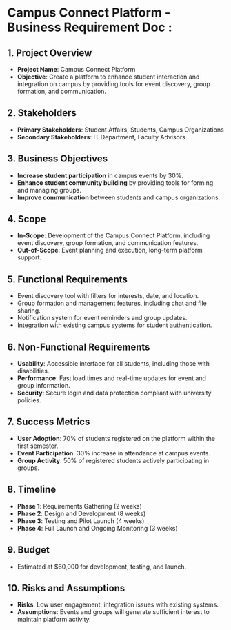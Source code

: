 # Campus Connect Platform - Business Requirement Doc : 
 
## 1. Project Overview
- **Project Name**: Campus Connect Platform
- **Objective**: Create a platform to enhance student interaction and integration on campus by providing tools for event discovery, group formation, and communication.
 
## 2. Stakeholders
- **Primary Stakeholders**: Student Affairs, Students, Campus Organizations
- **Secondary Stakeholders**: IT Department, Faculty Advisors
 
## 3. Business Objectives
- **Increase student participation** in campus events by 30%.
- **Enhance student community building** by providing tools for forming and managing groups.
- **Improve communication** between students and campus organizations.
 
## 4. Scope
- **In-Scope**: Development of the Campus Connect Platform, including event discovery, group formation, and communication features.
- **Out-of-Scope**: Event planning and execution, long-term platform support.
 
## 5. Functional Requirements
- Event discovery tool with filters for interests, date, and location.
- Group formation and management features, including chat and file sharing.
- Notification system for event reminders and group updates.
- Integration with existing campus systems for student authentication.
 
## 6. Non-Functional Requirements
- **Usability**: Accessible interface for all students, including those with disabilities.
- **Performance**: Fast load times and real-time updates for event and group information.
- **Security**: Secure login and data protection compliant with university policies.
 
## 7. Success Metrics
- **User Adoption**: 70% of students registered on the platform within the first semester.
- **Event Participation**: 30% increase in attendance at campus events.
- **Group Activity**: 50% of registered students actively participating in groups.
 
## 8. Timeline
- **Phase 1**: Requirements Gathering (2 weeks)
- **Phase 2**: Design and Development (8 weeks)
- **Phase 3**: Testing and Pilot Launch (4 weeks)
- **Phase 4**: Full Launch and Ongoing Monitoring (3 weeks)
 
## 9. Budget
- Estimated at $60,000 for development, testing, and launch.
 
## 10. Risks and Assumptions
- **Risks**: Low user engagement, integration issues with existing systems.
- **Assumptions**: Events and groups will generate sufficient interest to maintain platform activity.
